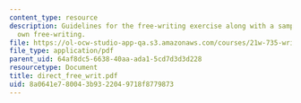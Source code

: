 ```yaml
---
content_type: resource
description: Guidelines for the free-writing exercise along with a sample of the instructor's
  own free-writing.
file: https://ol-ocw-studio-app-qa.s3.amazonaws.com/courses/21w-735-writing-and-reading-the-essay-fall-2004/8a0641e780043b9322049718f8779873_direct_free_writ.pdf
file_type: application/pdf
parent_uid: 64af8dc5-6638-40aa-ada1-5cd7d3d3d228
resourcetype: Document
title: direct_free_writ.pdf
uid: 8a0641e7-8004-3b93-2204-9718f8779873
---
```

